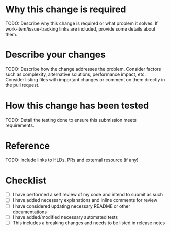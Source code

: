 # Why this change is required

TODO: Describe why this change is required or what problem it solves. If
work-item/issue-tracking links are included, provide some details about them.

# Describe your changes

TODO: Describe how the change addresses the problem. Consider factors such as
complexity, alternative solutions, performance impact, etc. Consider listing
files with important changes or comment on them directly in the pull request.

# How this change has been tested

TODO: Detail the testing done to ensure this submission meets requirements.

# Reference

TODO: Include links to HLDs, PRs and external resource (if any)

# Checklist

- [ ] I have performed a self review of my code and intend to submit as such
- [ ] I have added necessary explanations and inline comments for review
- [ ] I have considered updating necessary README or other documentations
- [ ] I have added/modified necessary automated tests
- [ ] This includes a breaking changes and needs to be listed in release notes
